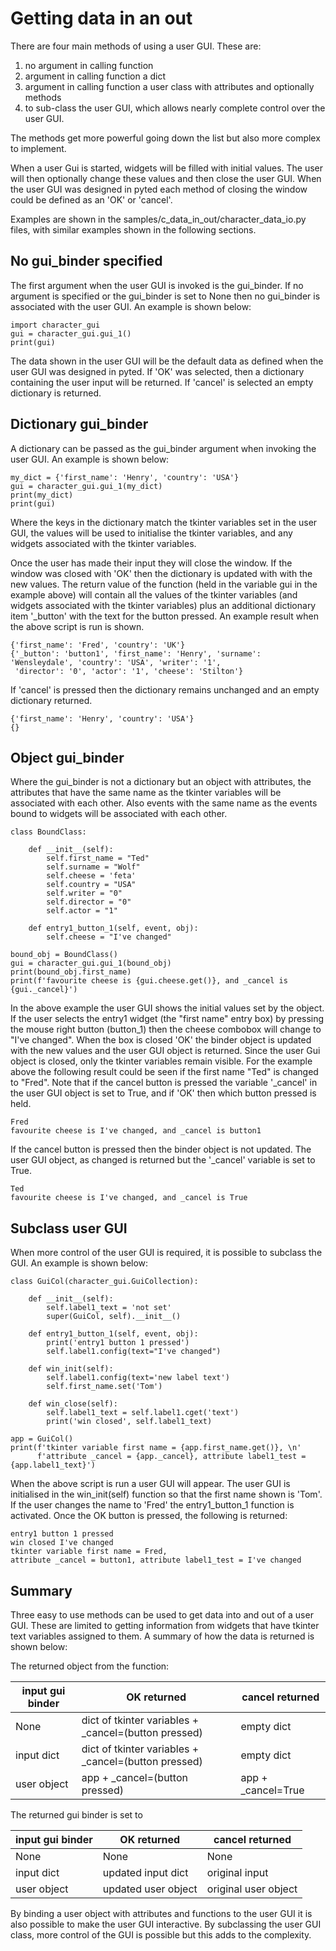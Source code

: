# Getting data in an out

There are four main methods of using a user GUI. These are:
 
1. no argument in calling function
1. argument in calling function a dict
1. argument in calling function a user class with attributes and optionally methods
1. to sub-class the user GUI, which allows nearly complete control over the user GUI. 

The methods get more powerful going down the list but also more complex to implement. 

When a user Gui is started, widgets will be filled with initial values. The user will then optionally change these
values and then close the user GUI. When the user GUI was designed in pyted each method of closing the
window could be defined as an 'OK' or 'cancel'.

Examples are shown in the samples/c_data_in_out/character_data_io.py files, with similar examples shown in the following
sections.

## No gui_binder specified

The first argument when the user GUI is invoked is the gui_binder. If no argument is specified or the gui_binder is
set to None then no gui_binder is associated with the user GUI. An example is shown below:

    import character_gui
    gui = character_gui.gui_1()
    print(gui)

The data shown in the user GUI will be the default data as defined when the user GUI was designed in pyted.
 If 'OK' was selected, then a dictionary containing the user input
will be returned. If 'cancel' is selected an empty dictionary is returned.

## Dictionary gui_binder

A dictionary can be passed as the gui_binder argument when invoking the user GUI. An example is shown below:

    my_dict = {'first_name': 'Henry', 'country': 'USA'}
    gui = character_gui.gui_1(my_dict)
    print(my_dict)
    print(gui)
 
Where the keys in the dictionary match the tkinter variables set in the user GUI, the values will be used to 
initialise the tkinter variables, and any widgets associated with the tkinter variables.
 
Once the user has made their input they will close the window. If the window was closed with 'OK' then the dictionary
is updated with with the new values. The return value of the function (held in the variable gui in the example
above) will contain all the values of the tkinter variables (and widgets associated with the tkinter variables)
plus an additional dictionary item '_button' with the text for the button pressed. An example result when the above
script is run is shown.

    {'first_name': 'Fred', 'country': 'UK'}
    {'_button': 'button1', 'first_name': 'Henry', 'surname': 'Wensleydale', 'country': 'USA', 'writer': '1',
     'director': '0', 'actor': '1', 'cheese': 'Stilton'}  

If 'cancel' is pressed then the dictionary remains unchanged and an empty dictionary returned.
  
    {'first_name': 'Henry', 'country': 'USA'}
    {}

## Object gui_binder

Where the gui_binder is not a dictionary but an object with attributes, the attributes that have the same name as
the tkinter variables will be associated with each other. Also events with the same name as the events bound to widgets
will be associated with each other.

    class BoundClass:

        def __init__(self):
            self.first_name = "Ted"
            self.surname = "Wolf"
            self.cheese = 'feta'
            self.country = "USA"
            self.writer = "0"
            self.director = "0"
            self.actor = "1"

        def entry1_button_1(self, event, obj):
            self.cheese = "I've changed"

    bound_obj = BoundClass()
    gui = character_gui.gui_1(bound_obj)
    print(bound_obj.first_name)
    print(f'favourite cheese is {gui.cheese.get()}, and _cancel is {gui._cancel}')

In the above example the user GUI shows the initial values set by the object. If the user selects the entry1 widget
(the "first name" entry box) by pressing the mouse right button (button_1) then the cheese combobox will change to
"I've changed". When the box is closed 'OK' the binder object is updated with the new values and the user GUI object
is returned. Since the user Gui object is closed, only the tkinter variables remain visible. For the example above the
following result could be seen if the first name "Ted" is changed to "Fred". 
Note that if the cancel button is pressed the variable '_cancel' in the user GUI object is set to True, and if 'OK' then
which button pressed is held.

    Fred
    favourite cheese is I've changed, and _cancel is button1

If the cancel button is pressed then the binder object is not updated. The user GUI object, as changed is returned but
the '_cancel' variable is set to True.

    Ted
    favourite cheese is I've changed, and _cancel is True

## Subclass user GUI

When more control of the user GUI is required, it is possible to subclass the GUI. An example is shown below:

    class GuiCol(character_gui.GuiCollection):

        def __init__(self):
            self.label1_text = 'not set'
            super(GuiCol, self).__init__()

        def entry1_button_1(self, event, obj):
            print('entry1 button 1 pressed')
            self.label1.config(text="I've changed")

        def win_init(self):
            self.label1.config(text='new label text')
            self.first_name.set('Tom')

        def win_close(self):
            self.label1_text = self.label1.cget('text')
            print('win closed', self.label1_text)

    app = GuiCol()
    print(f'tkinter variable first name = {app.first_name.get()}, \n'
          f'attribute _cancel = {app._cancel}, attribute label1_test = {app.label1_text}')

When the above script is run a user GUI will appear. The user GUI is initialised in the win_init(self) function so
that the first name shown is 'Tom'. If the user changes the name to 'Fred' the entry1_button_1 function is activated.
Once the OK button is pressed, the following is returned:

    entry1 button 1 pressed
    win closed I've changed
    tkinter variable first name = Fred, 
    attribute _cancel = button1, attribute label1_test = I've changed

## Summary

Three easy to use methods can be used to get data into and out of a user GUI. These are limited to getting information
from widgets that have
tkinter text variables assigned to them. A summary of how the data is returned is shown below:

The returned object from the function:

input gui binder  | OK returned                                     |   cancel returned
------------|-------------------------------------------------------|-----------------------------------
None        | dict of tkinter variables + _cancel=(button pressed)  | empty dict
input dict  | dict of tkinter variables + _cancel=(button pressed)  | empty dict
user object | app + _cancel=(button pressed)                       | app + _cancel=True

The returned gui binder is set to

input gui binder  | OK returned                              |   cancel returned
------------|------------------------------------------------|-----------------------------------
None        |  None                                          | None
input dict  | updated input dict                             | original input
user object | updated user object                            | original user object

  
 By binding a user object with attributes and functions to the user GUI it is also possible to make the user GUI
 interactive.
  By subclassing the user GUI class, more control of the GUI is possible but this adds to the complexity.